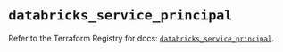 # `databricks_service_principal`

Refer to the Terraform Registry for docs: [`databricks_service_principal`](https://registry.terraform.io/providers/databricks/databricks/1.87.1/docs/resources/service_principal).
